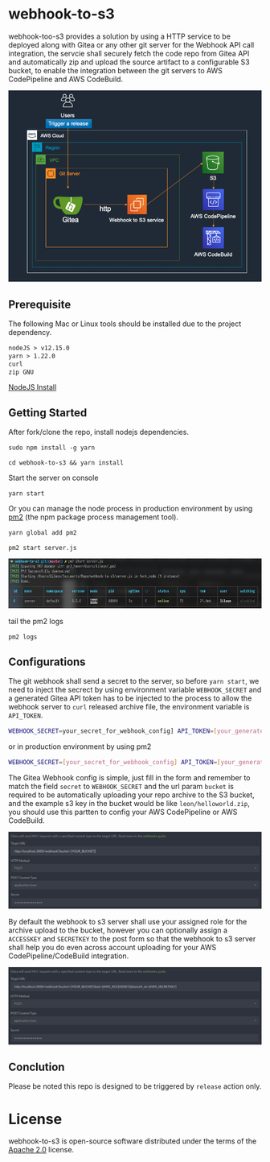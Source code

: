 # webhook-to-s3

webhook-too-s3 provides a solution by using a HTTP service to be deployed along with Gitea or any other git server for the Webhook API call integration, the servcie shall securely fetch the code repo from Gitea API and automatically zip and upload the source artifact to a configurable S3 bucket, to enable the integration between the git servers to AWS CodePipeline and AWS CodeBuild.

![Architecture Overview](img/arch.png)

## Prerequisite
The following Mac or Linux tools should be installed due to the project dependency.
```
nodeJS > v12.15.0
yarn > 1.22.0
curl
zip GNU
```
[NodeJS Install](https://nodejs.org/en/download/)

## Getting Started
After fork/clone the repo, install nodejs dependencies.
```
sudo npm install -g yarn
```
```
cd webhook-to-s3 && yarn install
```
Start the server on console
```
yarn start
```

Or you can manage the node process in production environment by using [pm2](https://github.com/Unitech/pm2) (the npm package process management tool).
```
yarn global add pm2
```
```
pm2 start server.js
```
![pm2](img/pm2.png)

tail the pm2 logs
```
pm2 logs
```
## Configurations 
The git webhook shall send a secret to the server, so before `yarn start`, we need to inject the secrect by using environment variable `WEBHOOK_SECRET` and a generated Gitea API token has to be injected to the process to allow the webhook server to `curl` released archive file, the environment variable is `API_TOKEN`.
``` bash
WEBHOOK_SECRET=your_secret_for_webhook_config] API_TOKEN=[your_generated_Gitea_API_token] yarn start
```
or in production environment by using pm2
``` bash
WEBHOOK_SECRET=[your_secret_for_webhook_config] API_TOKEN=[your_generated_Gitea_API_token] pm2 start server.js
```

The Gitea Webhook config is simple, just fill in the form and remember to match the field `secret` to `WEBHOOK_SECRET` and the url param `bucket` is required to be automatically uploading your repo archive to the S3 bucket, and the example s3 key in the bucket would be like `leon/helloworld.zip`, you should use this partten to config your AWS CodePipeline or AWS CodeBuild.

![gitea basic](img/gitea1.png)

By default the webhook to s3 server shall use your assigned role for the archive upload to the bucket, however you can optionally assign a `ACCESSKEY` and `SECRETKEY` to the post form so that the webhook to s3 server shall help you do even across account uploading for your AWS CodePipeline/CodeBuild integration.

![gitea with ak/sk](img/gitea2.png)

## Conclution
Please be noted this repo is designed to be triggered by `release` action only.

# License
webhook-to-s3 is open-source software distributed under the terms of the [Apache 2.0](LICENSE) license.


